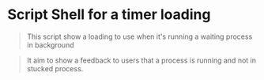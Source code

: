 # Script Shell for a timer loading
> This script show a loading to use when it's running a waiting process in background

> It aim to show a feedback to users that a process is running and not in stucked process.
